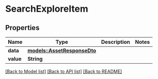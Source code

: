 # SearchExploreItem

## Properties

Name | Type | Description | Notes
------------ | ------------- | ------------- | -------------
**data** | [**models::AssetResponseDto**](AssetResponseDto.md) |  | 
**value** | **String** |  | 

[[Back to Model list]](../README.md#documentation-for-models) [[Back to API list]](../README.md#documentation-for-api-endpoints) [[Back to README]](../README.md)


